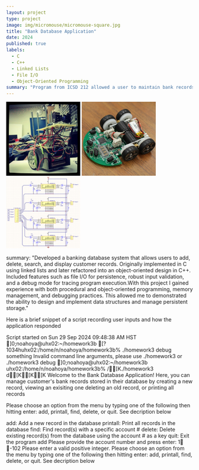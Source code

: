 ```yaml
---
layout: project
type: project
image: img/micromouse/micromouse-square.jpg
title: "Bank Database Application"
date: 2024
published: true
labels:
  - C
  - C++
  - Linked Lists
  - File I/O
  - Object-Oriented Programming
summary: "Program from ICSD 212 allowed a user to maintain bank records"
---
```


<div class="text-center p-4">
  <img width="200px" src="../img/micromouse/micromouse-robot.png" class="img-thumbnail" >
  <img width="200px" src="../img/micromouse/micromouse-robot-2.jpg" class="img-thumbnail" >
  <img width="200px" src="../img/micromouse/micromouse-circuit.png" class="img-thumbnail" >
</div>

summary: "Developed a banking database system that allows users to add, delete, search, and display customer records. Originally implemented in C using linked lists and later refactored into an object-oriented design in C++. Included features such as file I/O for persistence, robust input validation, and a debug mode for tracing program execution.With this project I gained experience with both procedural and object-oriented programming, memory management, and debugging practices. This allowed me to demonstrated the ability to design and implement data structures and manage persistent storage."

Here is a brief snippet of a script recording user inputs and how the application responded

Script started on Sun 29 Sep 2024 09:48:38 AM HST
]0;noahoya@uhx02:~/homework3b [?1034huhx02:/home/n/noahoya/homework3b% ./homework3 debug something
Invalid command line arguments, please use ./homework3 or ./homework3 debug
]0;noahoya@uhx02:~/homework3b uhx02:/home/n/noahoya/homework3b% /[K./homework3 d[K[K\[K
Welcome to the Bank Database Application! Here, you can manage customer's bank 
records stored in their database by creating a new record, viewing an exisiting one
deleting an old record, or printing all records

Please choose an option from the menu by typing one of the following then hitting enter:
add, printall, find, delete, or quit. See decription below

add: Add a new record in the database
printall: Print all records in the database
find: Find record(s) with a specific account #
delete: Delete existing record(s) from the database using the account # as a key
quit: Exit the program
add
Please provide the account number and press enter: 1 -102
Please enter a valid positive integer.
Please choose an option from the menu by typing one of the following then hitting enter:
add, printall, find, delete, or quit. See decription below

